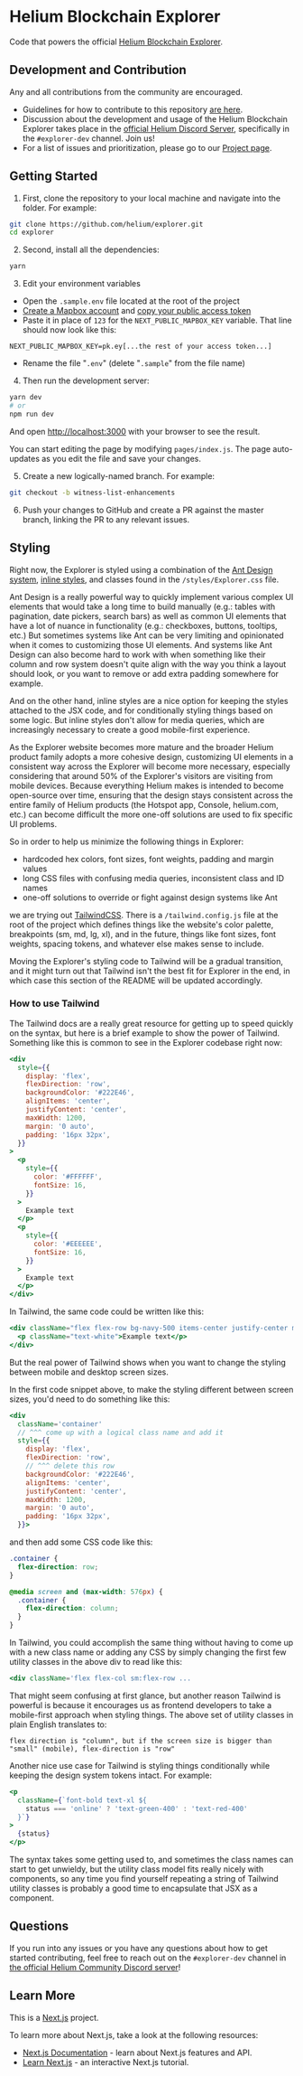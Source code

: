 # Helium Blockchain Explorer

Code that powers the official [Helium Blockchain Explorer](https://explorer.helium.com/).

## Development and Contribution

Any and all contributions from the community are encouraged.

- Guidelines for how to contribute to this repository [are here](https://github.com/helium/explorer/blob/master/CONTRIBUTING.md).
- Discussion about the development and usage of the Helium Blockchain Explorer takes place in the [official Helium Discord Server](https://discord.gg/helium), specifically in the `#explorer-dev` channel. Join us!
- For a list of issues and prioritization, please go to our [Project page](https://github.com/orgs/helium/projects/9).

## Getting Started

1. First, clone the repository to your local machine and navigate into the folder. For example:

```bash
git clone https://github.com/helium/explorer.git
cd explorer
```

2. Second, install all the dependencies:

```bash
yarn
```

3. Edit your environment variables

- Open the `.sample.env` file located at the root of the project
- [Create a Mapbox account](https://account.mapbox.com/auth/signup/) and [copy your public access token](https://account.mapbox.com/access-tokens/)
- Paste it in place of `123` for the `NEXT_PUBLIC_MAPBOX_KEY` variable. That line should now look like this:

```
NEXT_PUBLIC_MAPBOX_KEY=pk.ey[...the rest of your access token...]
```

- Rename the file "`.env`" (delete "`.sample`" from the file name)

4. Then run the development server:

```bash
yarn dev
# or
npm run dev
```

And open [http://localhost:3000](http://localhost:3000) with your browser to see the result.

You can start editing the page by modifying `pages/index.js`. The page auto-updates as you edit the file and save your changes.

5. Create a new logically-named branch. For example:

```bash
git checkout -b witness-list-enhancements
```

6. Push your changes to GitHub and create a PR against the master branch, linking the PR to any relevant issues.

## Styling

Right now, the Explorer is styled using a combination of the [Ant Design system](https://ant.design), [inline styles](https://www.w3schools.com/react/react_css.asp), and classes found in the `/styles/Explorer.css` file.

Ant Design is a really powerful way to quickly implement various complex UI elements that would take a long time to build manually (e.g.: tables with pagination, date pickers, search bars) as well as common UI elements that have a lot of nuance in functionality (e.g.: checkboxes, buttons, tooltips, etc.) But sometimes systems like Ant can be very limiting and opinionated when it comes to customizing those UI elements. And systems like Ant Design can also become hard to work with when something like their column and row system doesn't quite align with the way you think a layout should look, or you want to remove or add extra padding somewhere for example.

And on the other hand, inline styles are a nice option for keeping the styles attached to the JSX code, and for conditionally styling things based on some logic. But inline styles don't allow for media queries, which are increasingly necessary to create a good mobile-first experience.

As the Explorer website becomes more mature and the broader Helium product family adopts a more cohesive design, customizing UI elements in a consistent way across the Explorer will become more necessary, especially considering that around 50% of the Explorer's visitors are visiting from mobile devices. Because everything Helium makes is intended to become open-source over time, ensuring that the design stays consistent across the entire family of Helium products (the Hotspot app, Console, helium.com, etc.) can become difficult the more one-off solutions are used to fix specific UI problems.

So in order to help us minimize the following things in Explorer:

- hardcoded hex colors, font sizes, font weights, padding and margin values
- long CSS files with confusing media queries, inconsistent class and ID names
- one-off solutions to override or fight against design systems like Ant

we are trying out [TailwindCSS](https://tailwindcss.com/). There is a `/tailwind.config.js` file at the root of the project which defines things like the website's color palette, breakpoints (sm, md, lg, xl), and in the future, things like font sizes, font weights, spacing tokens, and whatever else makes sense to include.

Moving the Explorer's styling code to Tailwind will be a gradual transition, and it might turn out that Tailwind isn't the best fit for Explorer in the end, in which case this section of the README will be updated accordingly.

### How to use Tailwind

The Tailwind docs are a really great resource for getting up to speed quickly on the syntax, but here is a brief example to show the power of Tailwind. Something like this is common to see in the Explorer codebase right now:

```jsx
<div
  style={{
    display: 'flex',
    flexDirection: 'row',
    backgroundColor: '#222E46',
    alignItems: 'center',
    justifyContent: 'center',
    maxWidth: 1200,
    margin: '0 auto',
    padding: '16px 32px',
  }}
>
  <p
    style={{
      color: '#FFFFFF',
      fontSize: 16,
    }}
  >
    Example text
  </p>
  <p
    style={{
      color: '#EEEEEE',
      fontSize: 16,
    }}
  >
    Example text
  </p>
</div>
```

In Tailwind, the same code could be written like this:

```jsx
<div className="flex flex-row bg-navy-500 items-center justify-center max-w-xl mx-auto py-4 px-8">
  <p className="text-white">Example text</p>
</div>
```

But the real power of Tailwind shows when you want to change the styling between mobile and desktop screen sizes.

In the first code snippet above, to make the styling different between screen sizes, you'd need to do something like this:

```jsx
<div
  className='container'
  // ^^^ come up with a logical class name and add it
  style={{
    display: 'flex',
    flexDirection: 'row',
    // ^^^ delete this row
    backgroundColor: '#222E46',
    alignItems: 'center',
    justifyContent: 'center',
    maxWidth: 1200,
    margin: '0 auto',
    padding: '16px 32px',
  }}>
```

and then add some CSS code like this:

```css
.container {
  flex-direction: row;
}

@media screen and (max-width: 576px) {
  .container {
    flex-direction: column;
  }
}
```

In Tailwind, you could accomplish the same thing without having to come up with a new class name or adding any CSS by simply changing the first few utility classes in the above div to read like this:

```jsx
<div className='flex flex-col sm:flex-row ...
```

That might seem confusing at first glance, but another reason Tailwind is powerful is because it encourages us as frontend developers to take a mobile-first approach when styling things. The above set of utility classes in plain English translates to:

```
flex direction is "column", but if the screen size is bigger than "small" (mobile), flex-direction is "row"
```

Another nice use case for Tailwind is styling things conditionally while keeping the design system tokens intact. For example:

```jsx
<p
  className={`font-bold text-xl ${
    status === 'online' ? 'text-green-400' : 'text-red-400'
  }`}
>
  {status}
</p>
```

The syntax takes some getting used to, and sometimes the class names can start to get unwieldy, but the utility class model fits really nicely with components, so any time you find yourself repeating a string of Tailwind utility classes is probably a good time to encapsulate that JSX as a component.

## Questions

If you run into any issues or you have any questions about how to get started contributing, feel free to reach out on the `#explorer-dev` channel in [the official Helium Community Discord server](http://discord.gg/helium)!

## Learn More

This is a [Next.js](https://nextjs.org/) project.

To learn more about Next.js, take a look at the following resources:

- [Next.js Documentation](https://nextjs.org/docs) - learn about Next.js features and API.
- [Learn Next.js](https://nextjs.org/learn) - an interactive Next.js tutorial.
